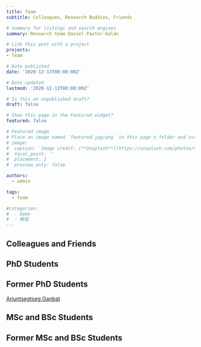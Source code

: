 ```yaml
---
title: Team
subtitle: Colleagues, Research Buddies, Friends

# Summary for listings and search engines
summary: Research team Daniel Pastor-Galán

# Link this post with a project
projects:
- Team

# Date published
date: '2020-12-13T00:00:00Z'

# Date updated
lastmod: '2020-12-13T00:00:00Z'

# Is this an unpublished draft?
draft: false

# Show this page in the Featured widget?
featured: false

# Featured image
# Place an image named `featured.jpg/png` in this page's folder and customize its options here.
# image:
#  caption: 'Image credit: [**Unsplash**](https://unsplash.com/photos/CpkOjOcXdUY)'
#  focal_point: ''
#  placement: 2
#  preview_only: false

authors:
  - admin

tags:
  - Team

#categories:
#  - Demo
#  - 教程
---
```


## Colleagues and Friends


## PhD Students


## Former PhD Students
[Ariuntsegtseg Ganbat](./2019-Ari/)

## MSc and BSc Students

## Former MSc and BSc Students
